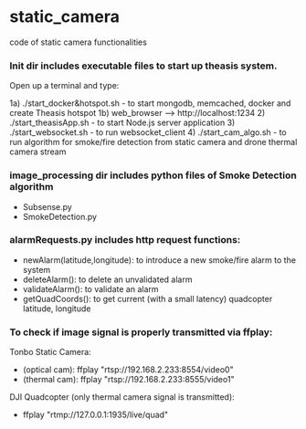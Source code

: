 # static_camera
code of static camera functionalities

### Init dir includes executable files to start up theasis system.
Open up a terminal and type:

1a) ./start_docker&hotspot.sh - to start mongodb, memcached, docker and create Theasis hotspot
1b) web_browser --> http://localhost:1234
2) ./start_theasisApp.sh - to start Node.js server application
3) ./start_websocket.sh - to run websocket_client
4) ./start_cam_algo.sh - to run algorithm for smoke/fire detection from static camera and drone thermal camera stream

### image_processing dir includes python files of Smoke Detection algorithm

- Subsense.py
- SmokeDetection.py

### alarmRequests.py includes http request functions:

- newAlarm(latitude,longitude): to introduce a new smoke/fire alarm to the system 
- deleteAlarm(): to delete an unvalidated alarm 
- validateAlarm(): to validate an alarm 
- getQuadCoords(): to get current (with a small latency) quadcopter latitude, longitude 

### To check if image signal is properly transmitted via ffplay:

 Tonbo Static Camera:
  - (optical cam): ffplay "rtsp://192.168.2.233:8554/video0"
  - (thermal cam): ffplay "rtsp://192.168.2.233:8555/video1"

 DJI Quadcopter (only thermal camera signal is transmitted):
  - ffplay "rtmp://127.0.0.1:1935/live/quad" 
  
  
  

